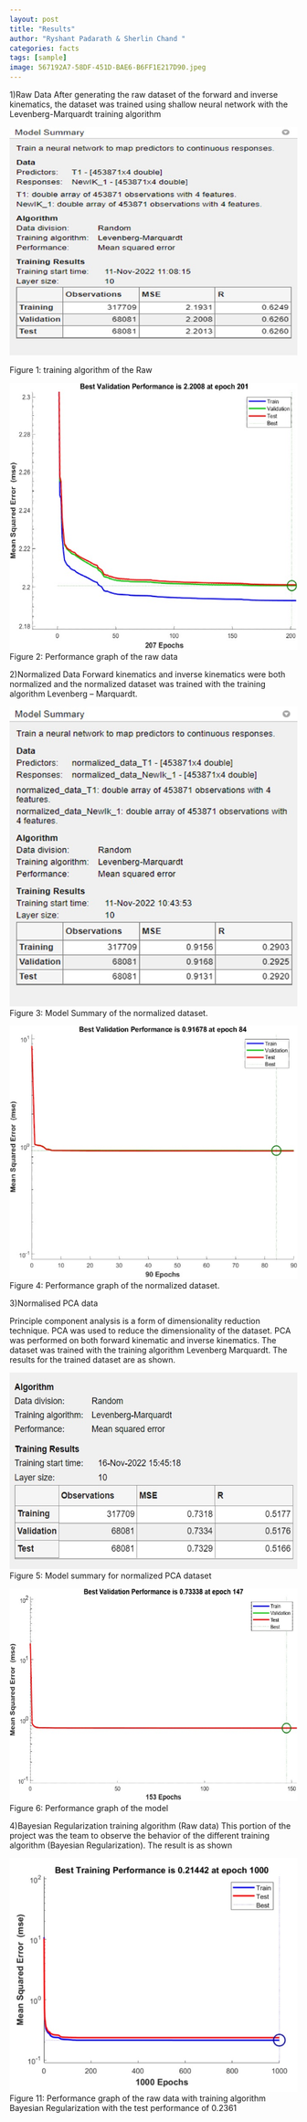 ```yaml
---
layout: post
title: "Results"
author: "Ryshant Padarath & Sherlin Chand "
categories: facts
tags: [sample]
image: 567192A7-58DF-451D-BAE6-B6FF1E217D90.jpeg
---
```

1)Raw Data
After generating the raw dataset of the forward and inverse kinematics, the dataset was trained using shallow neural network with the Levenberg-Marquardt training algorithm

![This is an image](https://github.com/scorbotneural/scorbotneural.github.io/blob/gh-pages/assets/img/figure1.jpeg)

Figure 1: training algorithm of the Raw

![This is an image](https://github.com/scorbotneural/scorbotneural.github.io/blob/gh-pages/assets/img/figure2.jpeg)
Figure 2: Performance graph of the raw data

2)Normalized Data 
Forward kinematics and inverse kinematics were both normalized and the normalized dataset was trained with the training algorithm Levenberg – Marquardt. 

![This is an image](https://github.com/scorbotneural/scorbotneural.github.io/blob/gh-pages/assets/img/figure3.jpeg)
Figure 3: Model Summary of the normalized dataset.

![This is an image](https://github.com/scorbotneural/scorbotneural.github.io/blob/gh-pages/assets/img/figure4.jpeg)
Figure 4: Performance graph of the normalized dataset.

3)Normalised PCA data 

Principle component analysis is a form of dimensionality reduction technique. PCA was used to reduce the dimensionality of the dataset. PCA was performed on both forward kinematic and inverse kinematics. The dataset was trained with the training algorithm Levenberg Marquardt. The results for the trained dataset are as shown. 

![This is an image](https://github.com/scorbotneural/scorbotneural.github.io/blob/gh-pages/assets/img/figure5.jpeg)
Figure 5: Model summary for normalized PCA dataset


![This is an image](https://github.com/scorbotneural/scorbotneural.github.io/blob/gh-pages/assets/img/Image6.jpeg)
Figure 6: Performance graph of the model

4)Bayesian Regularization training algorithm (Raw data)
This portion of the project was the team to observe the behavior of the different training algorithm (Bayesian Regularization). The result is as shown 

![This is an image](https://github.com/scorbotneural/scorbotneural.github.io/blob/gh-pages/assets/img/Image7.jpeg)
Figure 11: Performance graph of the raw data with training algorithm Bayesian Regularization with the test performance of 0.2361

